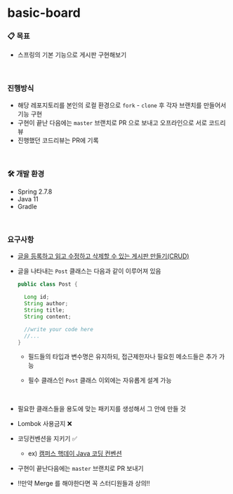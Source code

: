# basic-board

### 📋 목표 
- 스프링의 기본 기능으로 게시판 구현해보기

<br>

### 진행방식
- 해당 레포지토리를 본인의 로컬 환경으로 `fork` - `clone` 후 각자 브랜치를 만들어서 기능 구현
- 구현이 끝난 다음에는 `master` 브랜치로 PR 으로 보내고 오프라인으로 서로 코드리뷰
- 진행했던 코드리뷰는 PR에 기록

<br>

### 🛠️ 개발 환경
- Spring 2.7.8
- Java 11
- Gradle

<br>

### 요구사항
- <u>글을 등록하고 읽고 수정하고 삭제할 수 있는 게시판 만들기(CRUD)</u>
- 글을 나타내는 `Post` 클래스는 다음과 같이 이루어져 있음  
  ```java
  public class Post {

    Long id;
    String author;
    String title;
    String content;

    //write your code here
    //...
  }
  ```
  - 필드들의 타입과 변수명은 유지하되, 접근제한자나 필요힌 메소드들은 추가 가능
  - 필수 클래스인 `Post` 클래스 이외에는 자유롭게 설계 가능
    
    <br>
  

- 필요한 클래스들을 용도에 맞는 패키지를 생성해서 그 안에 만들 것
- Lombok 사용금지 ❌
- 코딩컨벤션을 지키기 ✅
  - ex) [캠퍼스 핵데이 Java 코딩 컨벤션](https://naver.github.io/hackday-conventions-java/)
- 구현이 끝난다음에는 `master` 브랜치로 PR 보내기 
- ‼️만약 Merge 를 해야한다면 꼭 스터디원들과 상의‼️

<br>